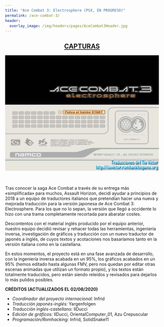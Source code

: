 ```yaml
---
title: "Ace Combat 3: Electrosphere (PSX, EN PROGRESO)"
permalink: /ace-combat-3/
header:
  overlay_image: /img/headers/pages/AceCombat3Header.jpg
---
```

<h2 style="text-align: center;"><strong><a href="/ace-combat-3/capturas/">CAPTURAS</a></strong></h2>

<p style="text-align: center;"><img src="/img/2019/01/AC3-ESP-20190106-01.jpg" /></p><br>

Tras conocer la saga Ace Combat a través de su entrega más «simplificada» para muchos, Assault Horizon, decidí ayudar 
a principios de 2018 a un equipo de traductores italianos que pretendían hacer una nueva y mejorada traducción para 
la versión japonesa de Ace Combat 3: Electrosphere. Para los que no lo sepan, la versión que llegó a occidente lo hizo 
con una trama completamente recortada para abaratar costes.

Descontentos con el material inglés producido por el equipo anterior, nuestro equipo decidió revisar y rehacer todas 
las herramientas, ingeniería inversa, investigación de gráficos y traducción con un nuevo traductor de japonés a inglés, 
de cuyos textos y acotaciones nos basaríamos tanto en la versión italiana como en la castellana.

En estos momentos, el proyecto está en una fase avanzada de desarrollo, con la ingeniería inversa acabada en un 95%, los 
gráficos acabados en un 95% (hemos editado hasta algunas FMV, pero nos quedan por editar otras escenas animadas que utilizan 
un formato propio), y los textos están totalmente traducidos, pero están siendo releídos y revisados para dejarlos lo más 
pulidos posibles.

**CRÉDITOS (ACTUALIZADOS EL 02/08/2020)**  

 - *Coordinador del proyecto internacional:* Infrid  
 - *Traducción japonés-inglés:* Yargenfolgen  
 - *Traducción inglés-castellano:* IlDucci  
 - *Edición de gráficos:* IlDucci, OrientalComputer_01, Azu Crepuscular  
 - *Programación/Romhacking:* Infrid, SolidSnake11  